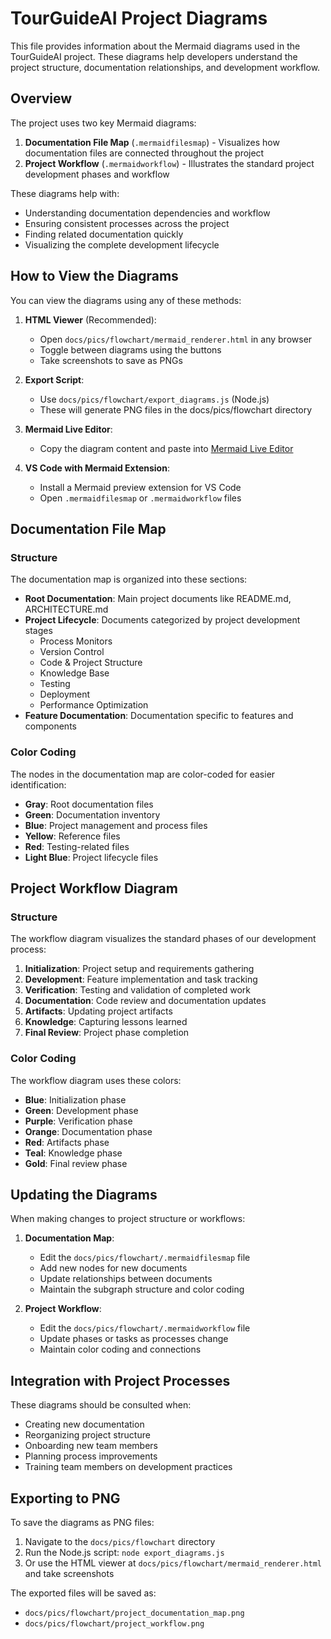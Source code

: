 # TourGuideAI Project Diagrams

This file provides information about the Mermaid diagrams used in the TourGuideAI project. These diagrams help developers understand the project structure, documentation relationships, and development workflow.

## Overview

The project uses two key Mermaid diagrams:

1. **Documentation File Map** (`.mermaidfilesmap`) - Visualizes how documentation files are connected throughout the project
2. **Project Workflow** (`.mermaidworkflow`) - Illustrates the standard project development phases and workflow

These diagrams help with:
- Understanding documentation dependencies and workflow
- Ensuring consistent processes across the project
- Finding related documentation quickly
- Visualizing the complete development lifecycle

## How to View the Diagrams

You can view the diagrams using any of these methods:

1. **HTML Viewer** (Recommended):
   - Open `docs/pics/flowchart/mermaid_renderer.html` in any browser
   - Toggle between diagrams using the buttons
   - Take screenshots to save as PNGs

2. **Export Script**:
   - Use `docs/pics/flowchart/export_diagrams.js` (Node.js)
   - These will generate PNG files in the docs/pics/flowchart directory

3. **Mermaid Live Editor**:
   - Copy the diagram content and paste into [Mermaid Live Editor](https://mermaid-js.github.io/mermaid-live-editor/)

4. **VS Code with Mermaid Extension**:
   - Install a Mermaid preview extension for VS Code
   - Open `.mermaidfilesmap` or `.mermaidworkflow` files

## Documentation File Map

### Structure

The documentation map is organized into these sections:

- **Root Documentation**: Main project documents like README.md, ARCHITECTURE.md
- **Project Lifecycle**: Documents categorized by project development stages
  - Process Monitors
  - Version Control
  - Code & Project Structure
  - Knowledge Base
  - Testing
  - Deployment
  - Performance Optimization
- **Feature Documentation**: Documentation specific to features and components

### Color Coding

The nodes in the documentation map are color-coded for easier identification:

- **Gray**: Root documentation files
- **Green**: Documentation inventory
- **Blue**: Project management and process files
- **Yellow**: Reference files
- **Red**: Testing-related files
- **Light Blue**: Project lifecycle files

## Project Workflow Diagram

### Structure

The workflow diagram visualizes the standard phases of our development process:

1. **Initialization**: Project setup and requirements gathering
2. **Development**: Feature implementation and task tracking
3. **Verification**: Testing and validation of completed work
4. **Documentation**: Code review and documentation updates
5. **Artifacts**: Updating project artifacts
6. **Knowledge**: Capturing lessons learned
7. **Final Review**: Project phase completion

### Color Coding

The workflow diagram uses these colors:
- **Blue**: Initialization phase
- **Green**: Development phase
- **Purple**: Verification phase
- **Orange**: Documentation phase
- **Red**: Artifacts phase
- **Teal**: Knowledge phase
- **Gold**: Final review phase

## Updating the Diagrams

When making changes to project structure or workflows:

1. **Documentation Map**:
   - Edit the `docs/pics/flowchart/.mermaidfilesmap` file
   - Add new nodes for new documents
   - Update relationships between documents
   - Maintain the subgraph structure and color coding

2. **Project Workflow**:
   - Edit the `docs/pics/flowchart/.mermaidworkflow` file
   - Update phases or tasks as processes change
   - Maintain color coding and connections

## Integration with Project Processes

These diagrams should be consulted when:
- Creating new documentation
- Reorganizing project structure
- Onboarding new team members
- Planning process improvements
- Training team members on development practices

## Exporting to PNG

To save the diagrams as PNG files:

1. Navigate to the `docs/pics/flowchart` directory
2. Run the Node.js script: `node export_diagrams.js`
3. Or use the HTML viewer at `docs/pics/flowchart/mermaid_renderer.html` and take screenshots

The exported files will be saved as:
- `docs/pics/flowchart/project_documentation_map.png`
- `docs/pics/flowchart/project_workflow.png` 